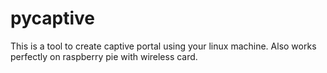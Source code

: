 # pycaptive
This is a tool to create captive portal using your linux machine. Also works perfectly on raspberry pie with wireless card.  
